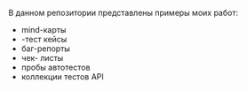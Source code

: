 В данном репозитории представлены примеры моих работ:
- mind-карты
- -тест кейсы
- баг-репорты
- чек- листы
- пробы автотестов
- коллекции тестов API
